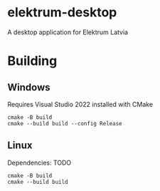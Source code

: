 # elektrum-desktop
A desktop application for Elektrum Latvia

# Building

## Windows
Requires Visual Studio 2022 installed with CMake

```
cmake -B build
cmake --build build --config Release
```

## Linux
Dependencies: TODO

```
cmake -B build
cmake --build build
```